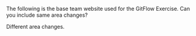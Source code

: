 
The following is the base team website used for the GitFlow Exercise. Can you include same area changes?

Different area changes. 
